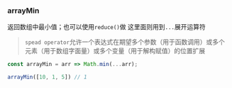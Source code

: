 ### arrayMin

返回数组中最小值；也可以使用`reduce()`做
这里面则用到`...`展开运算符

> `spead operator`允许一个表达式在期望多个参数（用于函数调用）或多个元素（用于数组字面量）或多个变量（用于解构赋值）的位置扩展

```js
const arrayMin = arr => Math.min(...arr);
```

```js
arrayMin([10, 1, 5]) // 1
```